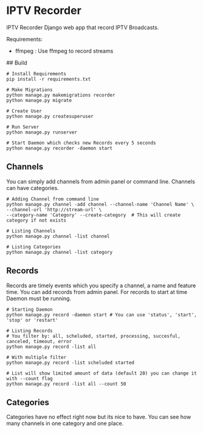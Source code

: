 # IPTV Recorder

IPTV Recorder Django web app that record IPTV Broadcasts.

Requirements:
 - ffmpeg : Use ffmpeg to record streams


## Build

```
# Install Requirements
pip install -r requirements.txt

# Make Migrations
python manage.py makemigrations recorder
python manage.py migrate

# Create User
python manage.py createsuperuser

# Run Server
python manage.py runserver

# Start Daemon which checks new Records every 5 seconds
python manage.py recorder -daemon start
```

## Channels

You can simply add channels from admin panel or command line. Channels can have categories.

```
# Adding Channel from command line
python manage.py channel -add channel --channel-name 'Channel Name' \
--channel-url 'http://stream-url' \
--category-name 'Category' --create-category  # This will create category if not exists

# Listing Channels
python manage.py channel -list channel

# Listing Categories
python manage.py channel -list category
```

## Records

Records are timely events which you specify a channel, a name and feature time. You can add records from admin panel.
For records to start at time Daemon must be running.

```
# Starting Daemon
python manage.py record -daemon start # You can use 'status', 'start', 'stop' or 'restart'

# Listing Records
# You filter by: all, scheluded, started, processing, succesful, canceled, timeout, error
python manage.py record -list all

# With multiple filter
python manage.py record -list scheluded started

# List will show limited amount of data (default 20) you can change it with --count flag
python manage.py record -list all --count 50
```

## Categories

Categories have no effect right now but its nice to have. You can see how many channels in one category and one place.